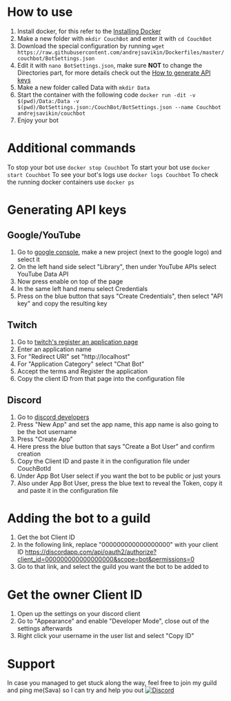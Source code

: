 # How to use
1. Install docker, for this refer to the [Installing Docker](https://docs.docker.com/engine/installation/#supported-platforms)
2. Make a new folder with `mkdir CouchBot` and enter it with `cd CouchBot`
3. Download the special configuration by running `wget https://raw.githubusercontent.com/andrejsavikin/Dockerfiles/master/couchbot/BotSettings.json`
4. Edit it with `nano BotSettings.json`, make sure **NOT** to change the Directories part, for more details check out the [How to generate API keys](#generating-api-keys)
5. Make a new folder called Data with `mkdir Data`
6. Start the container with the following code `docker run -dit -v $(pwd)/Data:/Data -v $(pwd)/BotSettings.json:/CouchBot/BotSettings.json --name Couchbot andrejsavikin/couchbot`
7. Enjoy your bot

# Additional commands
To stop your bot use `docker stop Couchbot`
To start your bot use `docker start Couchbot`
To see your bot's logs use `docker logs Couchbot`
To check the running docker containers use `docker ps`

# Generating API keys
## Google/YouTube
1. Go to [google console](https://console.developers.google.com/), make a new project (next to the google logo) and select it
2. On the left hand side select "Library", then under YouTube APIs select YouTube Data API
3. Now press enable on top of the page
4. In the same left hand menu select Credentials
5. Press on the blue button that says "Create Credentials", then select "API key" and copy the resulting key

## Twitch
1. Go to [twitch's register an application page](https://www.twitch.tv/kraken/oauth2/clients/new)
2. Enter an application name
3. For "Redirect URI" set "http://localhost"
4. For "Application Category" select "Chat Bot"
5. Accept the terms and Register the application
6. Copy the client ID from that page into the configuration file

## Discord
1. Go to [discord developers](https://discordapp.com/developers/applications/me)
2. Press "New App" and set the app name, this app name is also going to be the bot username
3. Press "Create App"
4. Here press the blue button that says "Create a Bot User" and confirm creation
5. Copy the Client ID and paste it in the configuration file under CouchBotId
6. Under App Bot User select if you want the bot to be public or just yours
7. Also under App Bot User, press the blue text to reveal the Token, copy it and paste it in the configuration file

# Adding the bot to a guild
1. Get the bot Client ID
2. In the following link, replace "000000000000000000" with your client ID https://discordapp.com/api/oauth2/authorize?client_id=000000000000000000&scope=bot&permissions=0
3. Go to that link, and select the guild you want the bot to be added to

# Get the owner Client ID
1. Open up the settings on your discord client
2. Go to "Appearance" and enable "Developer Mode", close out of the settings afterwards
3. Right click your username in the user list and select "Copy ID"

# Support
In case you managed to get stuck along the way, feel free to join my guild and ping me(Sava) so I can try and help you out
[![Discord](https://discordapp.com/api/guilds/69730004467986432/widget.png?style=banner4)](https://discord.gg/jBRvWct)
